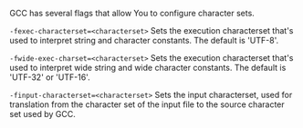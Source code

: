 GCC has several flags that allow You to configure character sets.

`-fexec-characterset=<characterset>`
Sets the execution characterset that's used to interpret string and
character constants. The default is 'UTF-8'.

`-fwide-exec-charset=<characterset>`
Sets the execution characterset that's used to interpret wide string
and wide character constants. The default is 'UTF-32' or 'UTF-16'.

`-finput-characterset=<characterset>`
Sets the input characterset, used for translation from the character 
set of the input file to the source character set used by GCC.	     